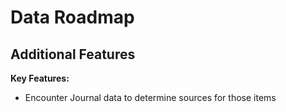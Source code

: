 # Data Roadmap

## Additional Features

**Key Features:**
- Encounter Journal data to determine sources for those items
